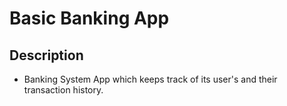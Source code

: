 # Basic Banking App

## Description
* Banking System App which keeps track of its user's and their transaction history.


